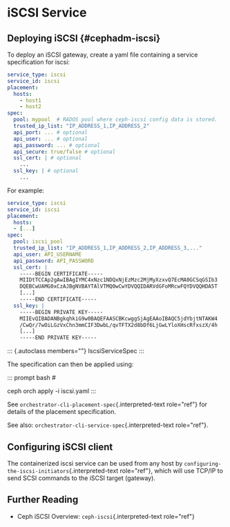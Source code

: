 # iSCSI Service

## Deploying iSCSI {#cephadm-iscsi}

To deploy an iSCSI gateway, create a yaml file containing a service
specification for iscsi:

``` yaml
service_type: iscsi
service_id: iscsi
placement:
  hosts:
    - host1
    - host2
spec:
  pool: mypool  # RADOS pool where ceph-iscsi config data is stored.
  trusted_ip_list: "IP_ADDRESS_1,IP_ADDRESS_2"
  api_port: ... # optional
  api_user: ... # optional
  api_password: ... # optional
  api_secure: true/false # optional
  ssl_cert: | # optional
    ...
  ssl_key: | # optional
    ...
```

For example:

``` yaml
service_type: iscsi
service_id: iscsi
placement:
  hosts:
  - [...]
spec:
  pool: iscsi_pool
  trusted_ip_list: "IP_ADDRESS_1,IP_ADDRESS_2,IP_ADDRESS_3,..."
  api_user: API_USERNAME
  api_password: API_PASSWORD
  ssl_cert: |
    -----BEGIN CERTIFICATE-----
    MIIDtTCCAp2gAwIBAgIYMC4xNzc1NDQxNjEzMzc2MjMyXzxvQ7EcMA0GCSqGSIb3
    DQEBCwUAMG0xCzAJBgNVBAYTAlVTMQ0wCwYDVQQIDARVdGFoMRcwFQYDVQQHDA5T
    [...]
    -----END CERTIFICATE-----
  ssl_key: |
    -----BEGIN PRIVATE KEY-----
    MIIEvQIBADANBgkqhkiG9w0BAQEFAASCBKcwggSjAgEAAoIBAQC5jdYbjtNTAKW4
    /CwQr/7wOiLGzVxChn3mmCIF3DwbL/qvTFTX2d8bDf6LjGwLYloXHscRfxszX/4h
    [...]
    -----END PRIVATE KEY-----
```

::: {.autoclass members=""}
IscsiServiceSpec
:::

The specification can then be applied using:

::: prompt
bash \#

ceph orch apply -i iscsi.yaml
:::

See `orchestrator-cli-placement-spec`{.interpreted-text role="ref"} for
details of the placement specification.

See also: `orchestrator-cli-service-spec`{.interpreted-text role="ref"}.

## Configuring iSCSI client

The containerized iscsi service can be used from any host by
`configuring-the-iscsi-initiators`{.interpreted-text role="ref"}, which
will use TCP/IP to send SCSI commands to the iSCSI target (gateway).

## Further Reading

-   Ceph iSCSI Overview: `ceph-iscsi`{.interpreted-text role="ref"}
